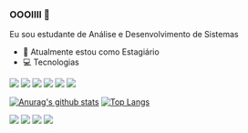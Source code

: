 ### OOOIIII 👋
Eu sou estudante de Análise e Desenvolvimento de Sistemas
- 🔭 Atualmente estou como Estagiário
- :computer: Tecnologias

[<img src="https://img.shields.io/badge/-HTML-orange" />](https://dev.w3.org/html5/html-author/)
[<img src="https://img.shields.io/badge/-CSS-blue"/>](https://developer.mozilla.org/en-US/docs/Web/CSS)
[<img src="https://img.shields.io/badge/Javascript-red" />](https://developer.mozilla.org/en-US/docs/Web/JavaScript/Reference)
[<img src="https://img.shields.io/badge/-PHP-blue"/>](https://www.php.net/manual/pt_BR/intro-whatis.php)
[<img src="https://img.shields.io/badge/-Laravel-orange"/>](https://laravel.com/)
[<img src="https://img.shields.io/badge/-MySQL-blue"/>](https://www.mysql.com/)



[![Anurag's github stats](https://github-readme-stats.vercel.app/api?username=sygnata&show_icons=true&theme=radical&text_color=FFFAFA&bg_color=45,1C1C1C,363636,4F4F4F,696969&title_color=32CD32)](https://github.com/sygnata/github-readme-stats)
[![Top Langs](https://github-readme-stats.vercel.app/api/top-langs/?username=sygnata&layout=compact)](https://github.com/sygnata/github-readme-stats)


[<img src="https://img.shields.io/badge/twitter-%231DA1F2.svg?&style=for-the-badge&logo=twitter&logoColor=white" />](https://twitter.com/andreferrazf) [<img src="https://img.shields.io/badge/linkedin-%230077B5.svg?&style=for-the-badge&logo=linkedin&logoColor=white" />](https://www.linkedin.com/in/andre-ferraz-304458127/) [<img src = "https://img.shields.io/badge/instagram-%23E4405F.svg?&style=for-the-badge&logo=instagram&logoColor=white">](https://www.instagram.com/USERNAME/) [<img src = "https://img.shields.io/badge/facebook-%231877F2.svg?&style=for-the-badge&logo=facebook&logoColor=white">](https://www.facebook.com/andreluizferrazz) 

